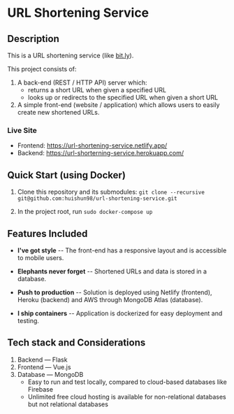 
# URL Shortening Service

## Description
This is a URL shortening service (like [bit.ly](https://bit.ly)).

This project consists of:
1. A back-end (REST / HTTP API) server which:
    * returns a short URL when given a specified URL
    * looks up or redirects to the specified URL when given a short URL
2. A simple front-end (website / application) which allows users to easily create new shortened URLs.

### Live Site
* Frontend: https://url-shortening-service.netlify.app/
* Backend: https://url-shorterning-service.herokuapp.com/

## Quick Start (using Docker)

1. Clone this repository and its submodules: `git clone --recursive git@github.com:huishun98/url-shortening-service.git`
<!-- To update submodules, run `git submodule update --remote --merge` -->
2. In the project root, run `sudo docker-compose up`

## Features Included

- **I've got style** -- The front-end has a responsive layout and is accessible to mobile users.

- **Elephants never forget** -- Shortened URLs and data is stored in a database.

- **Push to production** -- Solution is deployed using Netlify (frontend), Heroku (backend) and AWS through MongoDB Atlas (database).

- **I ship containers** -- Application is dockerized for easy deployment and testing.

## Tech stack and Considerations
1. Backend — Flask
2. Frontend — Vue.js
3. Database — MongoDB
    * Easy to run and test locally, compared to cloud-based databases like Firebase
    * Unlimited free cloud hosting is available for non-relational databases but not relational databases
